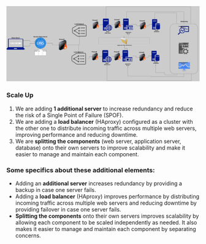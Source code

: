 ![image](3-scale_up.jpg)

### Scale Up

1. We are adding **1 additional server** to increase redundancy and reduce the risk of a Single Point of Failure (SPOF).
2. We are adding a **load balancer** (HAproxy) configured as a cluster with the other one to distribute incoming traffic across multiple web servers, improving performance and reducing downtime.
3. We are **splitting the components** (web server, application server, database) onto their own servers to improve scalability and make it easier to manage and maintain each component.

### Some specifics about these additional elements:
- Adding an **additional server** increases redundancy by providing a backup in case one server fails.
- Adding a **load balancer** (HAproxy) improves performance by distributing incoming traffic across multiple web servers and reducing downtime by providing failover in case one server fails.
- **Splitting the components** onto their own servers improves scalability by allowing each component to be scaled independently as needed. It also makes it easier to manage and maintain each component by separating concerns.
